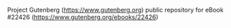 Project Gutenberg (https://www.gutenberg.org) public repository for eBook #22426 (https://www.gutenberg.org/ebooks/22426)
